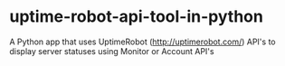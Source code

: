 # uptime-robot-api-tool-in-python
A Python app that uses UptimeRobot (http://uptimerobot.com/) API's to display server statuses using Monitor or Account API's
